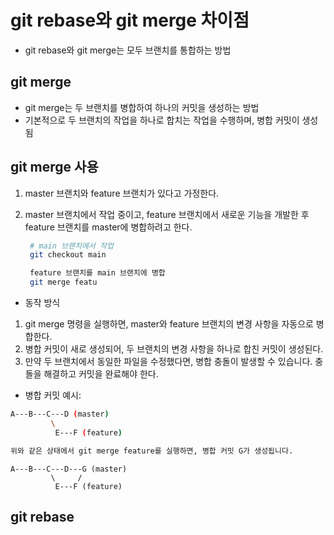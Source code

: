 # git rebase와 git merge 차이점
- git rebase와 git merge는 모두 브랜치를 통합하는 방법


## git merge
- git merge는 두 브랜치를 병합하여 하나의 커밋을 생성하는 방법
- 기본적으로 두 브랜치의 작업을 하나로 합치는 작업을 수행하며, 병합 커밋이 생성 됨
 
## git merge 사용
1. master 브랜치와 feature 브랜치가 있다고 가정한다.
2. master 브랜치에서 작업 중이고, feature 브랜치에서 새로운 기능을 개발한 후 feature 브랜치를 master에 병합하려고 한다.
   
   ```bash
	# main 브랜치에서 작업
	git checkout main

	feature 브랜치를 main 브랜치에 병합
	git merge featu
   ```
- 동작 방식
1. git merge 명령을 실행하면, master와 feature 브랜치의 변경 사항을 자동으로 병합한다.
2. 병합 커밋이 새로 생성되어, 두 브랜치의 변경 사항을 하나로 합친 커밋이 생성된다.
3. 만약 두 브랜치에서 동일한 파일을 수정했다면, 병합 충돌이 발생할 수 있습니다. 충돌을 해결하고 커밋을 완료해야 한다.

- 병합 커밋 예시:
```bash
A---B---C---D (master)
         \
          E---F (feature)

위와 같은 상태에서 git merge feature를 실행하면, 병합 커밋 G가 생성됩니다.
```

```
A---B---C---D---G (master)
         \     /
          E---F (feature)
```

## git rebase





#
